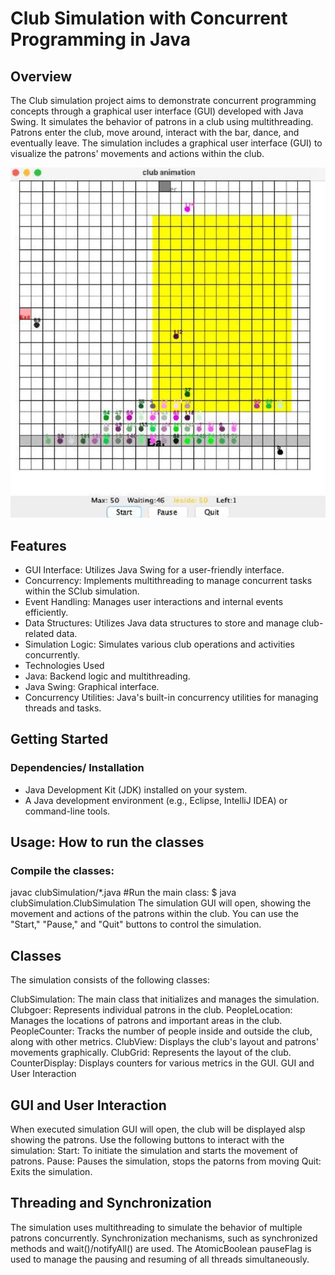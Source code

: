 # Club Simulation with Concurrent Programming in Java
## Overview
The Club simulation project aims to demonstrate concurrent programming concepts through a graphical user interface (GUI) developed with Java Swing. It simulates the behavior of patrons in a club using multithreading. Patrons enter the club, move around, interact with the bar, dance, and eventually leave. The simulation includes a graphical user interface (GUI) to visualize the patrons' movements and actions within the club.

![App Screenshot](https://github.com/Gladmots/club-simulation-concurrent-programming/blob/main/clubSimulation_Concurrent%20Programming/Screenshot%202025-08-24%20194719.png?raw=1)

## Features
- GUI Interface: Utilizes Java Swing for a user-friendly interface.
- Concurrency: Implements multithreading to manage concurrent tasks within the SClub simulation.
- Event Handling: Manages user interactions and internal events efficiently.
- Data Structures: Utilizes Java data structures to store and manage club-related data.
- Simulation Logic: Simulates various club operations and activities concurrently.
- Technologies Used
- Java: Backend logic and multithreading.
- Java Swing: Graphical interface.
- Concurrency Utilities: Java's built-in concurrency utilities for managing threads and tasks.

## Getting Started

### Dependencies/ Installation

- Java Development Kit (JDK) installed on your system.
- A Java development environment (e.g., Eclipse, IntelliJ IDEA) or command-line tools.

## Usage: How to run the classes

### Compile the classes:
javac clubSimulation/*.java
#Run the main class:
$ java clubSimulation.ClubSimulation
The simulation GUI will open, showing the movement and actions of the patrons within the club. You can use the "Start," "Pause," and "Quit" buttons to control the simulation.

## Classes
The simulation consists of the following classes:

ClubSimulation: The main class that initializes and manages the simulation.
Clubgoer: Represents individual patrons in the club.
PeopleLocation: Manages the locations of patrons and important areas in the club.
PeopleCounter: Tracks the number of people inside and outside the club, along with other metrics.
ClubView: Displays the club's layout and patrons' movements graphically.
ClubGrid: Represents the layout of the club.
CounterDisplay: Displays counters for various metrics in the GUI.
GUI and User Interaction

## GUI and User Interaction

When executed simulation GUI will open, the club will be displayed alsp showing the patrons. Use the following buttons to interact with the simulation:
Start: To initiate the simulation and starts the movement of patrons.
Pause: Pauses the simulation, stops the patorns from moving
Quit: Exits the simulation.

## Threading and Synchronization

The simulation uses multithreading to simulate the behavior of multiple patrons concurrently.
Synchronization mechanisms, such as synchronized methods and wait()/notifyAll() are used.
The AtomicBoolean pauseFlag is used to manage the pausing and resuming of all threads simultaneously.
